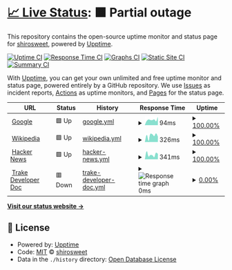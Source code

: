 # [📈 Live Status](https://shirosweet.github.io/upptimev2): <!--live status--> **🟧 Partial outage**

This repository contains the open-source uptime monitor and status page for [shirosweet](https://shirosweet.github.io/upptimev2), powered by [Upptime](https://github.com/upptime/upptime).

[![Uptime CI](https://github.com/shirosweet/upptimev2/workflows/Uptime%20CI/badge.svg)](https://github.com/shirosweet/upptimev2/actions?query=workflow%3A%22Uptime+CI%22)
[![Response Time CI](https://github.com/shirosweet/upptimev2/workflows/Response%20Time%20CI/badge.svg)](https://github.com/shirosweet/upptimev2/actions?query=workflow%3A%22Response+Time+CI%22)
[![Graphs CI](https://github.com/shirosweet/upptimev2/workflows/Graphs%20CI/badge.svg)](https://github.com/shirosweet/upptimev2/actions?query=workflow%3A%22Graphs+CI%22)
[![Static Site CI](https://github.com/shirosweet/upptimev2/workflows/Static%20Site%20CI/badge.svg)](https://github.com/shirosweet/upptimev2/actions?query=workflow%3A%22Static+Site+CI%22)
[![Summary CI](https://github.com/shirosweet/upptimev2/workflows/Summary%20CI/badge.svg)](https://github.com/shirosweet/upptimev2/actions?query=workflow%3A%22Summary+CI%22)

With [Upptime](https://upptime.js.org), you can get your own unlimited and free uptime monitor and status page, powered entirely by a GitHub repository. We use [Issues](https://github.com/shirosweet/upptimev2/issues) as incident reports, [Actions](https://github.com/shirosweet/upptimev2/actions) as uptime monitors, and [Pages](https://shirosweet.github.io/upptimev2) for the status page.

<!--start: status pages-->
<!-- This summary is generated by Upptime (https://github.com/upptime/upptime) -->
<!-- Do not edit this manually, your changes will be overwritten -->
<!-- prettier-ignore -->
| URL | Status | History | Response Time | Uptime |
| --- | ------ | ------- | ------------- | ------ |
| <img alt="" src="https://icons.duckduckgo.com/ip3/www.google.com.ico" height="13"> [Google](https://www.google.com) | 🟩 Up | [google.yml](https://github.com/Some-Forks/updatimev2/commits/HEAD/history/google.yml) | <details><summary><img alt="Response time graph" src="./graphs/google/response-time-week.png" height="20"> 94ms</summary><br><a href="https://shirosweet.github.io/upptimev2/history/google"><img alt="Response time 106" src="https://img.shields.io/endpoint?url=https%3A%2F%2Fraw.githubusercontent.com%2FSome-Forks%2Fupdatimev2%2FHEAD%2Fapi%2Fgoogle%2Fresponse-time.json"></a><br><a href="https://shirosweet.github.io/upptimev2/history/google"><img alt="24-hour response time 83" src="https://img.shields.io/endpoint?url=https%3A%2F%2Fraw.githubusercontent.com%2FSome-Forks%2Fupdatimev2%2FHEAD%2Fapi%2Fgoogle%2Fresponse-time-day.json"></a><br><a href="https://shirosweet.github.io/upptimev2/history/google"><img alt="7-day response time 94" src="https://img.shields.io/endpoint?url=https%3A%2F%2Fraw.githubusercontent.com%2FSome-Forks%2Fupdatimev2%2FHEAD%2Fapi%2Fgoogle%2Fresponse-time-week.json"></a><br><a href="https://shirosweet.github.io/upptimev2/history/google"><img alt="30-day response time 101" src="https://img.shields.io/endpoint?url=https%3A%2F%2Fraw.githubusercontent.com%2FSome-Forks%2Fupdatimev2%2FHEAD%2Fapi%2Fgoogle%2Fresponse-time-month.json"></a><br><a href="https://shirosweet.github.io/upptimev2/history/google"><img alt="1-year response time 104" src="https://img.shields.io/endpoint?url=https%3A%2F%2Fraw.githubusercontent.com%2FSome-Forks%2Fupdatimev2%2FHEAD%2Fapi%2Fgoogle%2Fresponse-time-year.json"></a></details> | <details><summary><a href="https://shirosweet.github.io/upptimev2/history/google">100.00%</a></summary><a href="https://shirosweet.github.io/upptimev2/history/google"><img alt="All-time uptime 100.00%" src="https://img.shields.io/endpoint?url=https%3A%2F%2Fraw.githubusercontent.com%2FSome-Forks%2Fupdatimev2%2FHEAD%2Fapi%2Fgoogle%2Fuptime.json"></a><br><a href="https://shirosweet.github.io/upptimev2/history/google"><img alt="24-hour uptime 100.00%" src="https://img.shields.io/endpoint?url=https%3A%2F%2Fraw.githubusercontent.com%2FSome-Forks%2Fupdatimev2%2FHEAD%2Fapi%2Fgoogle%2Fuptime-day.json"></a><br><a href="https://shirosweet.github.io/upptimev2/history/google"><img alt="7-day uptime 100.00%" src="https://img.shields.io/endpoint?url=https%3A%2F%2Fraw.githubusercontent.com%2FSome-Forks%2Fupdatimev2%2FHEAD%2Fapi%2Fgoogle%2Fuptime-week.json"></a><br><a href="https://shirosweet.github.io/upptimev2/history/google"><img alt="30-day uptime 100.00%" src="https://img.shields.io/endpoint?url=https%3A%2F%2Fraw.githubusercontent.com%2FSome-Forks%2Fupdatimev2%2FHEAD%2Fapi%2Fgoogle%2Fuptime-month.json"></a><br><a href="https://shirosweet.github.io/upptimev2/history/google"><img alt="1-year uptime 99.99%" src="https://img.shields.io/endpoint?url=https%3A%2F%2Fraw.githubusercontent.com%2FSome-Forks%2Fupdatimev2%2FHEAD%2Fapi%2Fgoogle%2Fuptime-year.json"></a></details>
| <img alt="" src="https://icons.duckduckgo.com/ip3/en.wikipedia.org.ico" height="13"> [Wikipedia](https://en.wikipedia.org) | 🟩 Up | [wikipedia.yml](https://github.com/Some-Forks/updatimev2/commits/HEAD/history/wikipedia.yml) | <details><summary><img alt="Response time graph" src="./graphs/wikipedia/response-time-week.png" height="20"> 326ms</summary><br><a href="https://shirosweet.github.io/upptimev2/history/wikipedia"><img alt="Response time 218" src="https://img.shields.io/endpoint?url=https%3A%2F%2Fraw.githubusercontent.com%2FSome-Forks%2Fupdatimev2%2FHEAD%2Fapi%2Fwikipedia%2Fresponse-time.json"></a><br><a href="https://shirosweet.github.io/upptimev2/history/wikipedia"><img alt="24-hour response time 199" src="https://img.shields.io/endpoint?url=https%3A%2F%2Fraw.githubusercontent.com%2FSome-Forks%2Fupdatimev2%2FHEAD%2Fapi%2Fwikipedia%2Fresponse-time-day.json"></a><br><a href="https://shirosweet.github.io/upptimev2/history/wikipedia"><img alt="7-day response time 326" src="https://img.shields.io/endpoint?url=https%3A%2F%2Fraw.githubusercontent.com%2FSome-Forks%2Fupdatimev2%2FHEAD%2Fapi%2Fwikipedia%2Fresponse-time-week.json"></a><br><a href="https://shirosweet.github.io/upptimev2/history/wikipedia"><img alt="30-day response time 230" src="https://img.shields.io/endpoint?url=https%3A%2F%2Fraw.githubusercontent.com%2FSome-Forks%2Fupdatimev2%2FHEAD%2Fapi%2Fwikipedia%2Fresponse-time-month.json"></a><br><a href="https://shirosweet.github.io/upptimev2/history/wikipedia"><img alt="1-year response time 219" src="https://img.shields.io/endpoint?url=https%3A%2F%2Fraw.githubusercontent.com%2FSome-Forks%2Fupdatimev2%2FHEAD%2Fapi%2Fwikipedia%2Fresponse-time-year.json"></a></details> | <details><summary><a href="https://shirosweet.github.io/upptimev2/history/wikipedia">100.00%</a></summary><a href="https://shirosweet.github.io/upptimev2/history/wikipedia"><img alt="All-time uptime 100.00%" src="https://img.shields.io/endpoint?url=https%3A%2F%2Fraw.githubusercontent.com%2FSome-Forks%2Fupdatimev2%2FHEAD%2Fapi%2Fwikipedia%2Fuptime.json"></a><br><a href="https://shirosweet.github.io/upptimev2/history/wikipedia"><img alt="24-hour uptime 100.00%" src="https://img.shields.io/endpoint?url=https%3A%2F%2Fraw.githubusercontent.com%2FSome-Forks%2Fupdatimev2%2FHEAD%2Fapi%2Fwikipedia%2Fuptime-day.json"></a><br><a href="https://shirosweet.github.io/upptimev2/history/wikipedia"><img alt="7-day uptime 100.00%" src="https://img.shields.io/endpoint?url=https%3A%2F%2Fraw.githubusercontent.com%2FSome-Forks%2Fupdatimev2%2FHEAD%2Fapi%2Fwikipedia%2Fuptime-week.json"></a><br><a href="https://shirosweet.github.io/upptimev2/history/wikipedia"><img alt="30-day uptime 100.00%" src="https://img.shields.io/endpoint?url=https%3A%2F%2Fraw.githubusercontent.com%2FSome-Forks%2Fupdatimev2%2FHEAD%2Fapi%2Fwikipedia%2Fuptime-month.json"></a><br><a href="https://shirosweet.github.io/upptimev2/history/wikipedia"><img alt="1-year uptime 100.00%" src="https://img.shields.io/endpoint?url=https%3A%2F%2Fraw.githubusercontent.com%2FSome-Forks%2Fupdatimev2%2FHEAD%2Fapi%2Fwikipedia%2Fuptime-year.json"></a></details>
| <img alt="" src="https://icons.duckduckgo.com/ip3/news.ycombinator.com.ico" height="13"> [Hacker News](https://news.ycombinator.com) | 🟩 Up | [hacker-news.yml](https://github.com/Some-Forks/updatimev2/commits/HEAD/history/hacker-news.yml) | <details><summary><img alt="Response time graph" src="./graphs/hacker-news/response-time-week.png" height="20"> 341ms</summary><br><a href="https://shirosweet.github.io/upptimev2/history/hacker-news"><img alt="Response time 315" src="https://img.shields.io/endpoint?url=https%3A%2F%2Fraw.githubusercontent.com%2FSome-Forks%2Fupdatimev2%2FHEAD%2Fapi%2Fhacker-news%2Fresponse-time.json"></a><br><a href="https://shirosweet.github.io/upptimev2/history/hacker-news"><img alt="24-hour response time 459" src="https://img.shields.io/endpoint?url=https%3A%2F%2Fraw.githubusercontent.com%2FSome-Forks%2Fupdatimev2%2FHEAD%2Fapi%2Fhacker-news%2Fresponse-time-day.json"></a><br><a href="https://shirosweet.github.io/upptimev2/history/hacker-news"><img alt="7-day response time 341" src="https://img.shields.io/endpoint?url=https%3A%2F%2Fraw.githubusercontent.com%2FSome-Forks%2Fupdatimev2%2FHEAD%2Fapi%2Fhacker-news%2Fresponse-time-week.json"></a><br><a href="https://shirosweet.github.io/upptimev2/history/hacker-news"><img alt="30-day response time 293" src="https://img.shields.io/endpoint?url=https%3A%2F%2Fraw.githubusercontent.com%2FSome-Forks%2Fupdatimev2%2FHEAD%2Fapi%2Fhacker-news%2Fresponse-time-month.json"></a><br><a href="https://shirosweet.github.io/upptimev2/history/hacker-news"><img alt="1-year response time 316" src="https://img.shields.io/endpoint?url=https%3A%2F%2Fraw.githubusercontent.com%2FSome-Forks%2Fupdatimev2%2FHEAD%2Fapi%2Fhacker-news%2Fresponse-time-year.json"></a></details> | <details><summary><a href="https://shirosweet.github.io/upptimev2/history/hacker-news">100.00%</a></summary><a href="https://shirosweet.github.io/upptimev2/history/hacker-news"><img alt="All-time uptime 99.94%" src="https://img.shields.io/endpoint?url=https%3A%2F%2Fraw.githubusercontent.com%2FSome-Forks%2Fupdatimev2%2FHEAD%2Fapi%2Fhacker-news%2Fuptime.json"></a><br><a href="https://shirosweet.github.io/upptimev2/history/hacker-news"><img alt="24-hour uptime 100.00%" src="https://img.shields.io/endpoint?url=https%3A%2F%2Fraw.githubusercontent.com%2FSome-Forks%2Fupdatimev2%2FHEAD%2Fapi%2Fhacker-news%2Fuptime-day.json"></a><br><a href="https://shirosweet.github.io/upptimev2/history/hacker-news"><img alt="7-day uptime 100.00%" src="https://img.shields.io/endpoint?url=https%3A%2F%2Fraw.githubusercontent.com%2FSome-Forks%2Fupdatimev2%2FHEAD%2Fapi%2Fhacker-news%2Fuptime-week.json"></a><br><a href="https://shirosweet.github.io/upptimev2/history/hacker-news"><img alt="30-day uptime 100.00%" src="https://img.shields.io/endpoint?url=https%3A%2F%2Fraw.githubusercontent.com%2FSome-Forks%2Fupdatimev2%2FHEAD%2Fapi%2Fhacker-news%2Fuptime-month.json"></a><br><a href="https://shirosweet.github.io/upptimev2/history/hacker-news"><img alt="1-year uptime 99.92%" src="https://img.shields.io/endpoint?url=https%3A%2F%2Fraw.githubusercontent.com%2FSome-Forks%2Fupdatimev2%2FHEAD%2Fapi%2Fhacker-news%2Fuptime-year.json"></a></details>
| <img alt="" src="https://icons.duckduckgo.com/ip3/swagger.trake-dev.pcnt.io.ico" height="13"> [Trake Developer Doc](https://swagger.trake-dev.pcnt.io) | 🟥 Down | [trake-developer-doc.yml](https://github.com/Some-Forks/updatimev2/commits/HEAD/history/trake-developer-doc.yml) | <details><summary><img alt="Response time graph" src="./graphs/trake-developer-doc/response-time-week.png" height="20"> 0ms</summary><br><a href="https://shirosweet.github.io/upptimev2/history/trake-developer-doc"><img alt="Response time 0" src="https://img.shields.io/endpoint?url=https%3A%2F%2Fraw.githubusercontent.com%2FSome-Forks%2Fupdatimev2%2FHEAD%2Fapi%2Ftrake-developer-doc%2Fresponse-time.json"></a><br><a href="https://shirosweet.github.io/upptimev2/history/trake-developer-doc"><img alt="24-hour response time 0" src="https://img.shields.io/endpoint?url=https%3A%2F%2Fraw.githubusercontent.com%2FSome-Forks%2Fupdatimev2%2FHEAD%2Fapi%2Ftrake-developer-doc%2Fresponse-time-day.json"></a><br><a href="https://shirosweet.github.io/upptimev2/history/trake-developer-doc"><img alt="7-day response time 0" src="https://img.shields.io/endpoint?url=https%3A%2F%2Fraw.githubusercontent.com%2FSome-Forks%2Fupdatimev2%2FHEAD%2Fapi%2Ftrake-developer-doc%2Fresponse-time-week.json"></a><br><a href="https://shirosweet.github.io/upptimev2/history/trake-developer-doc"><img alt="30-day response time 0" src="https://img.shields.io/endpoint?url=https%3A%2F%2Fraw.githubusercontent.com%2FSome-Forks%2Fupdatimev2%2FHEAD%2Fapi%2Ftrake-developer-doc%2Fresponse-time-month.json"></a><br><a href="https://shirosweet.github.io/upptimev2/history/trake-developer-doc"><img alt="1-year response time 0" src="https://img.shields.io/endpoint?url=https%3A%2F%2Fraw.githubusercontent.com%2FSome-Forks%2Fupdatimev2%2FHEAD%2Fapi%2Ftrake-developer-doc%2Fresponse-time-year.json"></a></details> | <details><summary><a href="https://shirosweet.github.io/upptimev2/history/trake-developer-doc">0.00%</a></summary><a href="https://shirosweet.github.io/upptimev2/history/trake-developer-doc"><img alt="All-time uptime 8.76%" src="https://img.shields.io/endpoint?url=https%3A%2F%2Fraw.githubusercontent.com%2FSome-Forks%2Fupdatimev2%2FHEAD%2Fapi%2Ftrake-developer-doc%2Fuptime.json"></a><br><a href="https://shirosweet.github.io/upptimev2/history/trake-developer-doc"><img alt="24-hour uptime 0.00%" src="https://img.shields.io/endpoint?url=https%3A%2F%2Fraw.githubusercontent.com%2FSome-Forks%2Fupdatimev2%2FHEAD%2Fapi%2Ftrake-developer-doc%2Fuptime-day.json"></a><br><a href="https://shirosweet.github.io/upptimev2/history/trake-developer-doc"><img alt="7-day uptime 0.00%" src="https://img.shields.io/endpoint?url=https%3A%2F%2Fraw.githubusercontent.com%2FSome-Forks%2Fupdatimev2%2FHEAD%2Fapi%2Ftrake-developer-doc%2Fuptime-week.json"></a><br><a href="https://shirosweet.github.io/upptimev2/history/trake-developer-doc"><img alt="30-day uptime 0.00%" src="https://img.shields.io/endpoint?url=https%3A%2F%2Fraw.githubusercontent.com%2FSome-Forks%2Fupdatimev2%2FHEAD%2Fapi%2Ftrake-developer-doc%2Fuptime-month.json"></a><br><a href="https://shirosweet.github.io/upptimev2/history/trake-developer-doc"><img alt="1-year uptime 0.00%" src="https://img.shields.io/endpoint?url=https%3A%2F%2Fraw.githubusercontent.com%2FSome-Forks%2Fupdatimev2%2FHEAD%2Fapi%2Ftrake-developer-doc%2Fuptime-year.json"></a></details>

<!--end: status pages-->

[**Visit our status website →**](https://shirosweet.github.io/upptimev2)

## 📄 License

- Powered by: [Upptime](https://github.com/upptime/upptime)
- Code: [MIT](./LICENSE) © [shirosweet](https://shirosweet.github.io/upptimev2)
- Data in the `./history` directory: [Open Database License](https://opendatacommons.org/licenses/odbl/1-0/)
